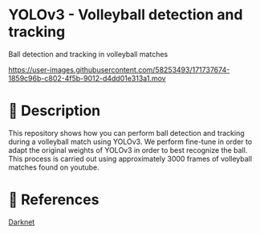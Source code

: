 # YOLOv3 - Volleyball detection and tracking
Ball detection and tracking in volleyball matches

https://user-images.githubusercontent.com/58253493/171737674-1859c96b-c802-4f5b-9012-d4dd01e313a1.mov

# :page_with_curl: Description
This repository shows how you can perform ball detection and tracking during a volleyball match using YOLOv3. We perform fine-tune in order to adapt the original weights of YOLOv3 in order to best recognize the ball. 
This process is carried out using approximately 3000 frames of volleyball matches found on youtube. 

# :telescope: References
[Darknet](https://github.com/AlexeyAB/darknet)
